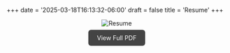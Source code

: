 +++
date = '2025-03-18T16:13:32-06:00'
draft = false
title = 'Resume'
+++

<div style="text-align: center;">
  <img src="/images/EricSpencerResume.png" alt="Resume" style="max-width: 100%; height: auto;" />
  <br><br>
  <a href="/images/EricSpencerResume.pdf" target="_blank" style="text-decoration: none; padding: 10px 20px; background-color: #444; color: white; border-radius: 6px;">
    View Full PDF
  </a>
</div>
